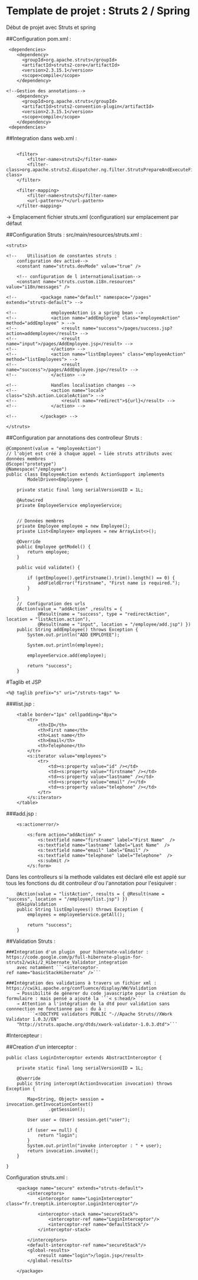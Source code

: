 Template de projet : Struts 2 / Spring
============================

Début de projet avec Struts et spring

##Configuration pom.xml : 
```
 <dependencies>
    <dependency>
      <groupId>org.apache.struts</groupId>
      <artifactId>struts2-core</artifactId>
      <version>2.3.15.1</version>
      <scope>compile</scope>
    </dependency>

<!--Gestion des annotations-->
    <dependency>
      <groupId>org.apache.struts</groupId>
      <artifactId>struts2-convention-plugin</artifactId>
      <version>2.3.15.1</version>
      <scope>compile</scope>
    </dependency>
 <dependencies>
```
##Integration dans web.xml :

```

	<filter>
		<filter-name>struts2</filter-name>
		<filter-class>org.apache.struts2.dispatcher.ng.filter.StrutsPrepareAndExecuteFilter</filter-class>
	</filter>

	<filter-mapping>
		<filter-name>struts2</filter-name>
		<url-pattern>/*</url-pattern>
	</filter-mapping>
```

→ Emplacement fichier struts.xml (configuration) sur emplacement par défaut 

##Configuration Struts : src/main/resources/struts.xml : 
```
<struts>

<!-- 	Utilisation de constantes struts :
	configuration dev activé-->
 	<constant name="struts.devMode" value="true" />

	<!-- configuration de l internationalisation-->
 	<constant name="struts.custom.i18n.resources" value="i18n/messages" />
        
<!--         <package name="default" namespace="/pages" extends="struts-default"> -->
            
<!--             employeeAction is a spring bean -->
<!--             <action name="addEmployee" class="employeeAction" method="addEmployee" > -->
<!--                 <result name="success">/pages/success.jsp?action=addemployee</result> -->
<!--                 <result name="input">/pages/AddEmployee.jsp</result> -->
<!--             </action> -->
<!--             <action name="listEmployees" class="employeeAction" method="listEmployees"> -->
<!--                 <result name="success">/pages/AddEmployee.jsp</result> -->
<!--             </action> -->
            
<!--             Handles localisation changes -->
<!--             <action name="locale" class="s2sh.action.LocaleAction"> -->
<!--                 <result name="redirect">${url}</result> -->
<!--             </action> -->
            
<!--         </package> -->
	
</struts>
```
##Configuration par annotations des controlleur Struts : 
```
@Component(value = "employeeAction")
// l'objet est créé à chaque appel → liée struts attributs avec données membres
@Scope("prototype")
@Namespace("/employee")
public class EmployeeAction extends ActionSupport implements
		ModelDriven<Employee> {

	private static final long serialVersionUID = 1L;

	@Autowired
	private EmployeeService employeeService;
	

	// Données membres
	private Employee employee = new Employee();
	private List<Employee> employees = new ArrayList<>();

	@Override
	public Employee getModel() {
		return employee;
	}

	public void validate() {

		if (getEmployee().getFirstname().trim().length() == 0) {
			addFieldError("firstname", "First name is required.");
		}

	}
	//	Configuration des urls
	@Action(value = "addAction" ,results = {
			@Result(name = "success", type = "redirectAction", location = "listAction.action"),
			@Result(name = "input", location = "/employee/add.jsp") })
	public String addEmployee() throws Exception {
		System.out.println("ADD EMPLOYEE");

		System.out.println(employee);
		
		employeeService.add(employee);

		return "success";
	}
```
#Taglib et JSP
```
<%@ taglib prefix="s" uri="/struts-tags" %>
```

###list.jsp : 
```
	<table border="1px" cellpadding="8px">
		<tr>
			<th>ID</th>
			<th>First name</th>
			<th>Last name</th>
			<th>Email</th>
			<th>Telephone</th>
		</tr>
		<s:iterator value="employees">
			<tr>
				<td><s:property value="id" /></td>
				<td><s:property value="firstname" /></td>
				<td><s:property value="lastname" /></td>
				<td><s:property value="email" /></td>
				<td><s:property value="telephone" /></td>
			</tr>
		</s:iterator>
	</table>
```
###add.jsp : 
```
 	<s:actionerror/>
        
        <s:form action="addAction" >
            <s:textfield name="firstname" label="First Name"  />
            <s:textfield name="lastname" label="Last Name"  />
            <s:textfield name="email" label="Email" />
            <s:textfield name="telephone" label="Telephone"  />
            <s:submit />
        </s:form>
```

Dans les controlleurs si la methode validates est déclaré elle est applé sur tous les fonctions du dit controlleur d'ou l'annotation pour l'esiquiver : 
```
	@Action(value = "listAction", results = { @Result(name = "success", location = "/employee/list.jsp") })
	@SkipValidation
	public String listEmployees() throws Exception {
		employees = employeeService.getAll();

		return "success";
	}
```

##Validation Struts :

	###Integration d'un plugin  pour hibernate-validator : https://code.google.com/p/full-hibernate-plugin-for-struts2/wiki/2_Hibernate_Validator_integration
		avec notamment ```<interceptor-ref name="basicStackHibernate" />```

	###Intégration des validations à travers un fichier xml :  https://cwiki.apache.org/confluence/display/WW/Validation
		→ Possibilité de génerer du code javascripte pour la création du formulaire : mais pensé a ajouté la ```< s:head/>```
		→ Attention a l'intégration de la dtd pour validation sans connnection ne fonctionne pas : du à :
			```<!DOCTYPE validators PUBLIC "-//Apache Struts//XWork Validator 1.0.3//EN"
        "http://struts.apache.org/dtds/xwork-validator-1.0.3.dtd">```

#Intercepteur : 

##Creation d'un interceptor : 
```
public class LoginInterceptor extends AbstractInterceptor {

	private static final long serialVersionUID = 1L;

	@Override
	public String intercept(ActionInvocation invocation) throws Exception {

		Map<String, Object> session = invocation.getInvocationContext()
				.getSession();

		User user = (User) session.get("user");

		if (user == null) {
			return "login";
		}
		System.out.println("invoke interceptor : " + user);
		return invocation.invoke();
	}

}
```

Configuration struts.xml :
```
	<package name="secure" extends="struts-default">
 		<interceptors>
 			<interceptor name="LoginInterceptor" class="fr.treeptik.interceptor.LoginInterceptor"/>
 			
 			<interceptor-stack name="secureStack">
 				<interceptor-ref name="LoginInterceptor"/>
 				<interceptor-ref name="defaultStack"/>
 			</interceptor-stack>
 			
 		</interceptors>
 		<default-interceptor-ref name="secureStack"/>
		<global-results>
 			<result name="login">/login.jsp</result>
 		</global-results>

 	</package>
```

		






















